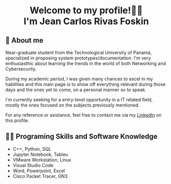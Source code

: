 
<h1 align="center">    
        Welcome to my profile!👋🙂 <br>
        I'm <b> Jean Carlos Rivas Foskin </b> 
</h1>

<h2>👨 About me</h2>

<p> Near-graduate student from the Technological University of Panamá, specialized in proposing system prototypes/documentation. I'm very enthusiasthic about learning the trends in the world of both Networking and Cybersecurity.

During my academic period, I was given many chances to excel in my habilities and this main page is to show off everything relevant during those days and the ones yet to come, on a personal manner so to speak.

I'm currently seeking for a entry-level opportunity in a IT related field, mostly the ones focused on the subjects previously mentioned. 

For any reference or asistance, feel free to contact me via my <a href="https://www.linkedin.com/in/jncrivs/">LinkedIn</a> on this profile. </p>


<h2>👨‍💻 Programing Skills and Software Knowledge</h2>

<ul>
    <li> C++, Python, SQL </li>
    <li> Jupyter Notebook, Tableu </li>
    <li> VMware Workstation, Linux </li>
    <li> Visual Studio Code </li>
    <li> Word, Powerpoint, Excel </li>
    <li> Cisco Packet Tracer, GN3 </li>
</ul>


<!--
**JnCRivs/JnCRivs** is a ✨ _special_ ✨ repository because its `README.md` (this file) appears on your GitHub profile.

Here are some ideas to get you started:

- 🔭 I’m currently working on ...
- 🌱 I’m currently learning ...
- 👯 I’m looking to collaborate on ...
- 🤔 I’m looking for help with ...
- 💬 Ask me about ...
- 📫 How to reach me: ...
- 😄 Pronouns: ...
- ⚡ Fun fact: ...
-->

